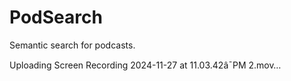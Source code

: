 # PodSearch

Semantic search for podcasts.

Uploading Screen Recording 2024-11-27 at 11.03.42â¯PM 2.mov…


